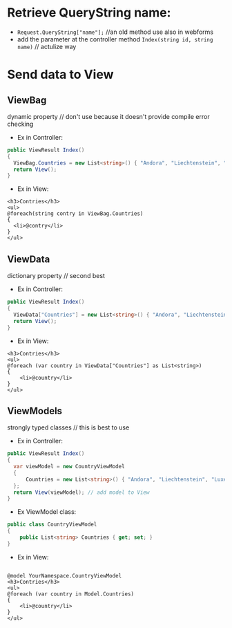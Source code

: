 # Retrieve QueryString name:
- `Request.QueryString["name"];` //an old method use also in webforms
- add the parameter at the controller method `Index(string id, string name)` // actulize way

# Send data to View 
## ViewBag 
dynamic property // don't use because it doesn't provide compile error checking
- Ex in Controller:
```c#
public ViewResult Index()
{
  ViewBag.Countries = new List<string>() { "Andora", "Liechtenstein", "Luxemburg", "Monaco", "Vatican" };
  return View();
}
```
- Ex in View:
```razor
<h3>Contries</h3>
<ul>
@foreach(string contry in ViewBag.Countries)
{
  <li>@contry</li>
}
</ul>
```
## ViewData
dictionary property // second best
- Ex in Controller:
```c#
public ViewResult Index()
{
  ViewData["Countries"] = new List<string>() { "Andora", "Liechtenstein", "Luxemburg", "Monaco", "Vatican" };
  return View();
}
```
- Ex in View:
```razor
<h3>Contries</h3>
<ul>
@foreach (var country in ViewData["Countries"] as List<string>)
{
    <li>@country</li>
}
</ul>
```
## ViewModels
strongly typed classes // this is best to use 
- Ex in Controller:
```c#
public ViewResult Index()
{
  var viewModel = new CountryViewModel
  {
      Countries = new List<string>() { "Andora", "Liechtenstein", "Luxemburg", "Monaco", "Vatican" }
  };
  return View(viewModel); // add model to View
}
```
- Ex ViewModel class:
```c#
public class CountryViewModel
{
    public List<string> Countries { get; set; }
}
```
- Ex in View:
```razor

@model YourNamespace.CountryViewModel
<h3>Contries</h3>
<ul>
@foreach (var country in Model.Countries)
{
    <li>@country</li>
}
</ul>
```
